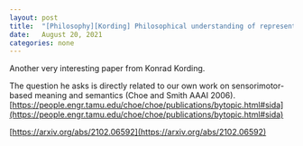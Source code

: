 ```yaml
---
layout: post
title:  "[Philosophy][Kording] Philosophical understanding of representation in neuroscience"
date:   August 20, 2021
categories: none
---
```


Another very interesting paper from Konrad Kording. 

The question he asks is directly related to our own work on sensorimotor-based meaning and semantics (Choe and Smith AAAI 2006). [https://people.engr.tamu.edu/choe/choe/publications/bytopic.html#sida](https://people.engr.tamu.edu/choe/choe/publications/bytopic.html#sida)

[https://arxiv.org/abs/2102.06592](https://arxiv.org/abs/2102.06592)






 

